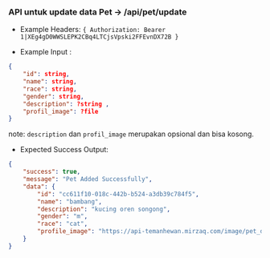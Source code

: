 ### API untuk update data Pet -> /api/pet/update

- Example Headers: `{ Authorization: Bearer 1|XEg4gD0WWSLEPK2CBq4LTCjsVpski2FFEvnDX72B }`

- Example Input : 

```json
{ 
    "id": string,
    "name": string,
    "race": string,
    "gender": string,
    "description": ?string ,
    "profil_image": ?file
}
```
note: `description` dan `profil_image` merupakan opsional dan bisa kosong.


- Expected Success Output: 

```json
{
    "success": true,
    "message": "Pet Added Successfully",
    "data": {
        "id": "cc611f10-018c-442b-b524-a3db39c784f5",
        "name": "bambang",
        "description": "kucing oren songong",
        "gender": "m",
        "race": "cat",
        "profile_image": "https://api-temanhewan.mirzaq.com/image/pet_default.png"
    }
}
```